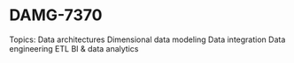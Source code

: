 # DAMG-7370

Topics:
Data architectures
Dimensional data modeling
Data integration
Data engineering
ETL
BI & data analytics
